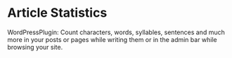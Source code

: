# Article Statistics

WordPressPlugin: Count characters, words, syllables, sentences and much more in your posts or pages while writing them or in the admin bar while browsing your site.

